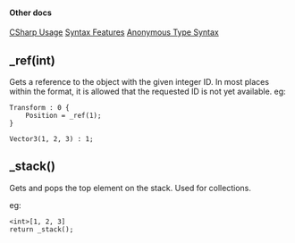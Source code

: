 #### Other docs
[CSharp Usage](CSharp_Usage.md)
[Syntax Features](Syntax_Features.md)
[Anonymous Type Syntax](Anonymous_Type_Syntax.md)

## _ref(int)

Gets a reference to the object with the given integer ID.
In most places within the format, it is allowed that the requested ID is not yet available. 
eg:
```
Transform : 0 {
	Position = _ref(1);
}

Vector3(1, 2, 3) : 1;
```


## _stack()

Gets and pops the top element on the stack. Used for collections.

eg:
```
<int>[1, 2, 3]
return _stack();
```